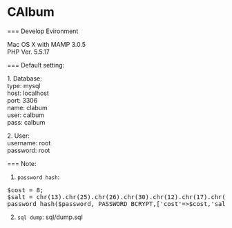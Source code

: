 <h1>CAlbum</h1>
===
Develop Evironment

Mac OS X with MAMP 3.0.5<br>
PHP Ver. 5.5.17

===
Default setting:

<p>
1. Database:<br>
type: mysql<br>
host: localhost<br>
port: 3306<br>
name: clabum<br>
user: calbum<br>
pass: calbum
</p>
<p>
2. User:<br>
username: root<br>
password: root
</p>
===
Note:

1. `password hash`: <br>
<pre>
$cost = 8;
$salt = chr(13).chr(25).chr(26).chr(30).chr(12).chr(17).chr(15).chr(5).chr(8).chr(3).chr(9).chr(1).chr(11).chr(41).chr(53).chr(58).chr(4).chr(32).chr(23).chr(21).chr(62).chr(57);
password_hash($password, PASSWORD_BCRYPT,['cost'=>$cost,'salt'=>$salt]);</pre>
2. `sql dump`: sql/dump.sql